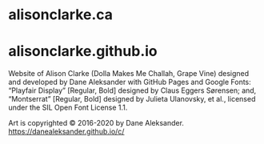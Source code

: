 # alisonclarke.ca
# alisonclarke.github.io
Website of Alison Clarke (Dolla Makes Me Challah, Grape Vine) designed and developed by Dane Aleksander with GitHub Pages and Google Fonts: “Playfair Display” [Regular, Bold] designed by Claus Eggers Sørensen; and, “Montserrat” [Regular, Bold] designed by Julieta Ulanovsky, et al., licensed under the SIL Open Font License 1.1.

Art is copyrighted © 2016-2020 by Dane Aleksander. https://danealeksander.github.io/c/
